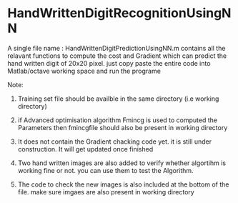 # HandWrittenDigitRecognitionUsingNN

A single file name : HandWrittenDigitPredictionUsingNN.m contains all the relavant functions to compute the cost and Gradient which can predict the hand written digit of 20x20 pixel.
just copy paste the entire code into Matlab/octave working space and run the programe

Note: 

1. Training set file should be availble in the same directory (i.e working directory)

2. if Advanced optimisation algorithm Fmincg is used to computed the Parameters then fmincgfile should also be present in working directory

3. It does not contain the Gradient chacking code yet. it is still under construction. It will get updated once finished 

4. Two hand written images are also added to verify whether algortihm is working fine or not. you can use them to test the Algorithm.

5. The code to check the new images is also included at the bottom of the file. make sure imgaes are also present in working directory
